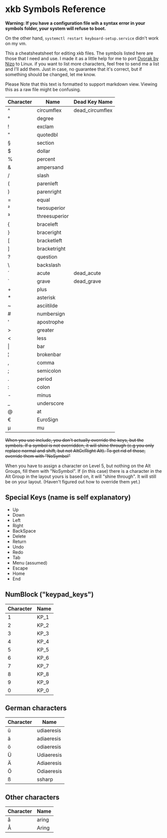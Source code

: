 # xkb Symbols Reference

**Warning: If you have a configuration file wih a syntax error in your symbols folder, your system will refuse to boot.**

On the other hand, `systemctl restart keyboard-setup.service` didn't work on my vm.

This a cheatsheatsheet for editing xkb files. The symbols listed here are those that I need and use.
I made it as a little help for me to port [Dvorak by Nizo](https://github.com/theNizo/DvorakByNizo-German) to Linux.
if you want to list more characters, feel free to send me a list and I'll add them.
Just in case, no guarantee that it's correct, but if something should be changed, let me know.

Please Note that this text is formatted to support markdown view. Viewing this as a raw file might be confusing.

| Character | Name | Dead Key Name |
|-|-|-|
| ^ | circumflex | dead_circumflex |
| ° | degree | |
| ! | exclam | |
| " | quotedbl | |
| § | section | |
| $ | dollar | |
| % | percent | |
| & | ampersand | |
| / | slash | |
| ( | parenleft | |
| ) | parenright | |
| = | equal | |
| ² | twosuperior | |
| ³ | threesuperior | |
| { | braceleft | |
| } | braceright | |
| \[ | bracketleft | |
| \] | bracketright | |
| ? | question | |
| \ | backslash | |
| ´ | acute | dead_acute |
| \` | grave | dead_grave |
| \+ | plus | |
| \* | asterisk | |
| ~ | asciitilde | |
| # | numbersign | |
| ' | apostrophe | |
| > | greater | |
| < | less | |
| \| | bar | |
| ¦ | brokenbar | |
| , | comma | |
| ; | semicolon | |
| . | period | |
| : | colon | |
| \- | minus | |
| _ | underscore | |
| @ | at | |
| € | EuroSign | |
| µ | mu | |

~~When you use include, you don't actually override the keys, but the symbols. If a symbol is not overridden, it will shine through (e.g you only replace normal and shift, but not AltGr/Right Alt). To get rid of those, override them with "NoSymbol"~~

When you have to assign a character on Level 5, but nothing on the Alt Groups, fill them with "NoSymbol". If (in this case) there is a character in the Alt Group in the layout yours is based on, it will "shine through". It will still be on your layout. (Haven't figured out how to override them yet.)

## Special Keys (name is self explanatory)

* Up
* Down
* Left
* Right
* BackSpace
* Delete
* Return
* Undo
* Redo
* Tab
* Menu (assumed)
* Escape
* Home
* End

## NumBlock ("keypad_keys")

| Character | Name |
|-|-|
| 1 | KP_1 |
| 2 | KP_2 |
| 3 | KP_3 |
| 4 | KP_4 |
| 5 | KP_5 |
| 6 | KP_6 |
| 7 | KP_7 |
| 8 | KP_8 |
| 9 | KP_9 |
| 0 | KP_0 |

## German characters

| Character | Name |
|-|-|
| ü | udiaeresis |
| ä | adiaeresis |
| ö | odiaeresis |
| Ü | Udiaeresis |
| Ä | Adiaeresis |
| Ö | Odiaeresis |
| ß | ssharp |

## Other characters

| Character | Name |
|-|-|
| å | aring |
| Å | Aring |
